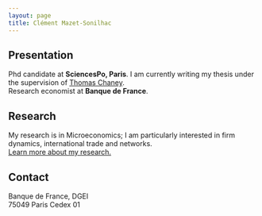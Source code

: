 ```yaml
---
layout: page
title: Clément Mazet-Sonilhac
---
```


## Presentation

Phd candidate at **SciencesPo, Paris**. I am currently writing my thesis under the supervision of [Thomas Chaney](https://sites.google.com/site/thomaschaney/).  
Research economist at **Banque de France**.
	
## Research

My research is in Microeconomics; I am particularly interested in firm dynamics, international trade and networks.  
[Learn more about my research.](/research)

## Contact

Banque de France, DGEI  
75049 Paris Cedex 01

